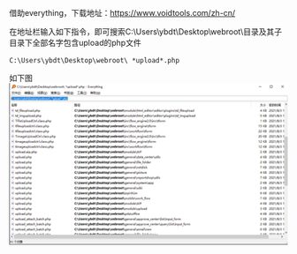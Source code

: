 借助everything，下载地址：https://www.voidtools.com/zh-cn/

在地址栏输入如下指令，即可搜索C:\Users\ybdt\Desktop\webroot\目录及其子目录下全部名字包含upload的php文件
```
C:\Users\ybdt\Desktop\webroot\ *upload*.php
```
如下图  
![image](./pic/1.png)  
